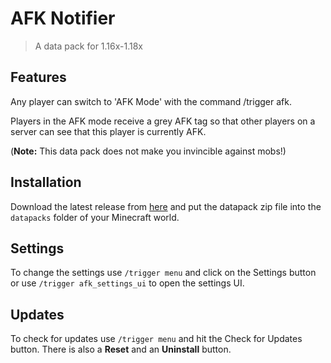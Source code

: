 # AFK Notifier

> A data pack for 1.16x-1.18x

## Features

Any player can switch to 'AFK Mode' with the command /trigger afk.

Players in the AFK mode receive a grey AFK tag so that other players on a server can see that this player is currently AFK.

(**Note:** This data pack does not make you invincible against mobs!)


## Installation

Download the latest release from [here](https://github.com/Tschipcraft/afk_notifier/releases/latest) and put the datapack zip file into the `datapacks` folder of your Minecraft world.


## Settings

To change the settings use `/trigger menu` and click on the Settings button or use `/trigger afk_settings_ui` to open the settings UI.


## Updates

To check for updates use `/trigger menu` and hit the Check for Updates button. There is also a **Reset** and an **Uninstall** button.
